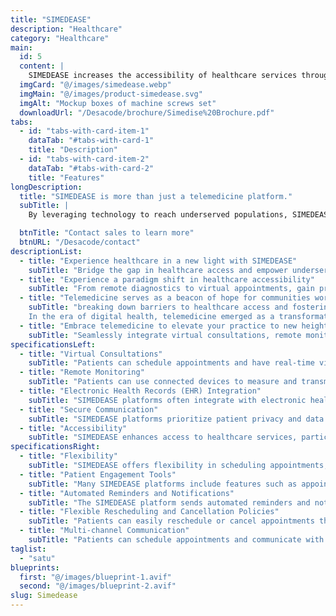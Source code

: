 ```yaml
---
title: "SIMEDEASE"
description: "Healthcare"
category: "Healthcare"
main:
  id: 5
  content: |
    SIMEDEASE increases the accessibility of healthcare services through virtual consultations, providing benefits to patients with limited mobility, underserved communities, and remote areas. This optimizes medication management for patients, while expanding the reach of healthcare providers and increasing patient engagement.
  imgCard: "@/images/simedease.webp"
  imgMain: "@/images/product-simedease.svg"
  imgAlt: "Mockup boxes of machine screws set"
  downloadUrl: "/Desacode/brochure/Simedise%20Brochure.pdf"
tabs:
  - id: "tabs-with-card-item-1"
    dataTab: "#tabs-with-card-1"
    title: "Description"
  - id: "tabs-with-card-item-2"
    dataTab: "#tabs-with-card-2"
    title: "Features"
longDescription:
  title: "SIMEDEASE is more than just a telemedicine platform."
  subTitle: |
    By leveraging technology to reach underserved populations, SIMEDEASE can address healthcare disparities, promote preventive care, and support sustainable health initiatives worldwide. Join us in embracing telemedicine as a catalyst for positive change in healthcare delivery. Together, let's harness the power of innovation to build a healthier, more connected world for generations to come.

  btnTitle: "Contact sales to learn more"
  btnURL: "/Desacode/contact"
descriptionList:
  - title: "Experience healthcare in a new light with SIMEDEASE"
    subTitle: "Bridge the gap in healthcare access and empower underserved populations with SIMEDEASE. Whether you're in a rural area or a bustling city, SIMEDEASE ensures that everyone has access to the care they need, when they need it. In the fast-paced world of healthcare, ensures equitable access to care  regardless of geographical barriers. SIMEDEASE allows healthcare providers to deliver exceptional care, patients to receive convenient access to services, and communities to thrive with improved health outcomes."
  - title: "Experience a paradigm shift in healthcare accessibility"
    subTitle: "From remote diagnostics to virtual appointments, gain prompt access to medical expertise and personalized care from the comfort of your surroundings. Empower yourself with knowledge and take proactive steps towards better health."
  - title: "Telemedicine serves as a beacon of hope for communities worldwide"
    subTitle: "breaking down barriers to healthcare access and fostering healthier populations. By reaching underserved areas and providing preventive care services, SIMEDEASE promotes equity, improves health outcomes, and strengthens community resilience. 
    In the era of digital health, telemedicine emerged as a transformative tool, revolutionizing healthcare delivery and empowering individuals to take control of their health. Join us in harnessing the power of SIMEDEASE to build a brighter, healthier future for all."
  - title: "Embrace telemedicine to elevate your practice to new heights"
    subTitle: "Seamlessly integrate virtual consultations, remote monitoring, and digital health records to deliver comprehensive, patient-centered care. With SIMEDEASE, you can enhance efficiency, expand access, and optimize outcomes for your patients."
specificationsLeft:
  - title: "Virtual Consultations"
    subTitle: "Patients can schedule appointments and have real-time video or audio consultations with healthcare professionals from anywhere, eliminating the need for in-person visits."
  - title: "Remote Monitoring"
    subTitle: "Patients can use connected devices to measure and transmit health data such as vital signs, blood glucose levels, or heart rate to healthcare providers for remote monitoring and assessment."
  - title: "Electronic Health Records (EHR) Integration"
    subTitle: "SIMEDEASE platforms often integrate with electronic health record systems, allowing healthcare providers to access patient medical histories, lab results, and other relevant information during virtual consultations."
  - title: "Secure Communication"
    subTitle: "SIMEDEASE platforms prioritize patient privacy and data security by employing encryption and secure communication protocols to safeguard sensitive medical information shared during consultations."
  - title: "Accessibility"
    subTitle: "SIMEDEASE enhances access to healthcare services, particularly for individuals in rural or underserved areas, by overcoming geographical barriers and reducing the need for travel to healthcare facilities."
specificationsRight:
  - title: "Flexibility"
    subTitle: "SIMEDEASE offers flexibility in scheduling appointments, allowing patients to access care outside of traditional clinic hours and reducing wait times for consultations"
  - title: "Patient Engagement Tools"
    subTitle: "Many SIMEDEASE platforms include features such as appointment reminders, medication adherence support, and patient education resources to engage patients in their care and promote better health outcomes."
  - title: "Automated Reminders and Notifications"
    subTitle: "The SIMEDEASE platform sends automated reminders and notifications to patients regarding upcoming appointments, appointment confirmations, and any changes to the schedule, reducing missed appointments and improving overall appointment adherence."
  - title: "Flexible Rescheduling and Cancellation Policies"
    subTitle: "Patients can easily reschedule or cancel appointments through the SIMEDEASE platform, with flexible rescheduling options and clear cancellation policies, minimizing disruptions to the schedule and optimizing appointment utilization."
  - title: "Multi-channel Communication"
    subTitle: "Patients can schedule appointments and communicate with healthcare providers through multiple channels, such as video conferencing or integrated chat features within the SIMEDEASE platform."
taglist: 
  - "satu"
blueprints:
  first: "@/images/blueprint-1.avif"
  second: "@/images/blueprint-2.avif"
slug: Simedease    
---
```

